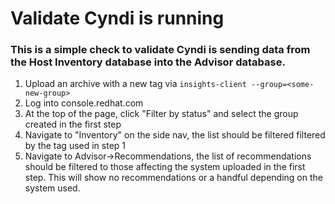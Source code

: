 # Validate Cyndi is running

### This is a simple check to validate Cyndi is sending data from the Host Inventory database into the Advisor database.

1. Upload an archive with a new tag via `insights-client --group=<some-new-group>`
1. Log into console.redhat.com
1. At the top of the page, click "Filter by status" and select the group created in the first step
1. Navigate to "Inventory" on the side nav, the list should be filtered filtered by the tag used in step 1
1. Navigate to Advisor->Recommendations, the list of recommendations should be filtered to those affecting the system uploaded in the first step.
   This will show no recommendations or a handful depending on the system used.
